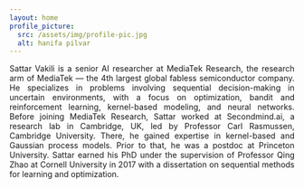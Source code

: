 ```yaml
---
layout: home
profile_picture:
  src: /assets/img/profile-pic.jpg
  alt: hanifa pilvar
---
```


<p align="justify">
Sattar Vakili is a senior AI researcher at MediaTek Research, the research arm of MediaTek — the 4th largest global fabless semiconductor company. He specializes in problems involving sequential decision-making in uncertain environments, with a focus on optimization, bandit and reinforcement learning, kernel-based modeling, and neural networks. Before joining MediaTek Research, Sattar worked at Secondmind.ai, a research lab in Cambridge, UK, led by Professor Carl Rasmussen, Cambridge University. There, he gained expertise in kernel-based and Gaussian process models. Prior to that, he was a postdoc at Princeton University. Sattar earned his PhD under the supervision of Professor Qing Zhao at Cornell University in 2017 with a dissertation on sequential methods for learning and optimization.

</p>
 



